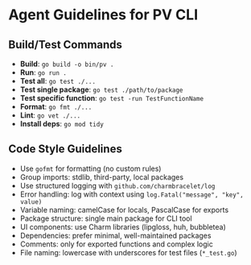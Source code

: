 # Agent Guidelines for PV CLI

## Build/Test Commands

-   **Build**: `go build -o bin/pv .`
-   **Run**: `go run .`
-   **Test all**: `go test ./...`
-   **Test single package**: `go test ./path/to/package`
-   **Test specific function**: `go test -run TestFunctionName`
-   **Format**: `go fmt ./...`
-   **Lint**: `go vet ./...`
-   **Install deps**: `go mod tidy`

## Code Style Guidelines

-   Use `gofmt` for formatting (no custom rules)
-   Group imports: stdlib, third-party, local packages
-   Use structured logging with `github.com/charmbracelet/log`
-   Error handling: log with context using `log.Fatal("message", "key", value)`
-   Variable naming: camelCase for locals, PascalCase for exports
-   Package structure: single main package for CLI tool
-   UI components: use Charm libraries (lipgloss, huh, bubbletea)
-   Dependencies: prefer minimal, well-maintained packages
-   Comments: only for exported functions and complex logic
-   File naming: lowercase with underscores for test files (`*_test.go`)
